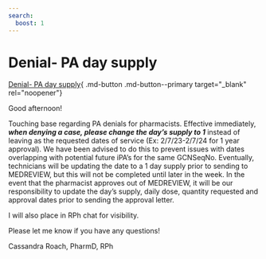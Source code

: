 ```yaml
---
search:
  boost: 1
---
```


# Denial- PA day supply

[Denial- PA day supply](https://mygainwell-my.sharepoint.com/:u:/r/personal/christopher_nguyen_gainwelltechnologies_com/Documents/Evergreen/Emails/PA%20Denial%20day%20supply%20-%20New%20process.msg?csf=1&web=1&e=Y9H52L){ .md-button .md-button--primary target="_blank" rel="noopener"}

Good afternoon!
 
Touching base regarding PA denials for pharmacists. Effective immediately, ***when denying a case, please change the day’s supply to 1*** instead of leaving as the requested dates of service (Ex: 2/7/23-2/7/24 for 1 year approval). We have been advised to do this to prevent issues with dates overlapping with potential future iPA’s for the same GCNSeqNo. Eventually, technicians will be updating the date to a 1 day supply prior to sending to MEDREVIEW, but this will not be completed until later in the week. In the event that the pharmacist approves out of MEDREVIEW, it will be our responsibility to update the day’s supply, daily dose, quantity requested and approval dates prior to sending the approval letter. 
 
I will also place in RPh chat for visibility.
 
Please let me know if you have any questions!
 
Cassandra Roach, PharmD, RPh
